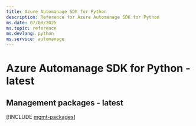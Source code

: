 ```yaml
---
title: Azure Automanage SDK for Python
description: Reference for Azure Automanage SDK for Python
ms.date: 07/08/2025
ms.topic: reference
ms.devlang: python
ms.service: automanage
---
```

# Azure Automanage SDK for Python - latest

## Management packages - latest
[!INCLUDE [mgmt-packages](automanage-mgmt-index.md)]